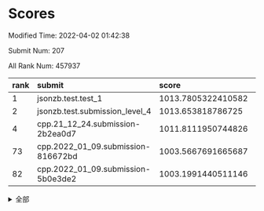 # Scores

Modified Time: 2022-04-02 01:42:38

Submit Num: 207

All Rank Num: 457937

| rank |               submit               |       score        |       sigma        | pk_num |
| :--- | :--------------------------------- | :----------------- | :----------------- | :----- |
| 1    | jsonzb.test.test_1                 | 1013.7805322410582 | 0.8299610558386735 | 8845   |
| 2    | jsonzb.test.submission_level_4     | 1013.653818786725  | 0.8213865346423409 | 8847   |
| 4    | cpp.21_12_24.submission-2b2ea0d7   | 1011.8111950744826 | 0.7788344921885699 | 8847   |
| 73   | cpp.2022_01_09.submission-816672bd | 1003.5667691665687 | 0.7228261737041375 | 8846   |
| 82   | cpp.2022_01_09.submission-5b0e3de2 | 1003.1991440511146 | 0.7173441500138824 | 8852   |


<details>
<summary>全部</summary>

| rank |                 submit                 |       score        |       sigma        | pk_num |
| :--- | :------------------------------------- | :----------------- | :----------------- | :----- |
| 1    | jsonzb.test.test_1                     | 1013.7805322410582 | 0.8299610558386735 | 8845   |
| 2    | jsonzb.test.submission_level_4         | 1013.653818786725  | 0.8213865346423409 | 8847   |
| 3    | gobigger.level_3.submission_level_3_13 | 1011.8760901837868 | 0.7645148043400367 | 8845   |
| 4    | cpp.21_12_24.submission-2b2ea0d7       | 1011.8111950744826 | 0.7788344921885699 | 8847   |
| 5    | gobigger.level_3.submission_level_3_9  | 1011.6716678250347 | 0.7834249253004884 | 8849   |
| 6    | gobigger.level_3.submission_level_3_16 | 1011.2703360380807 | 0.7882120853897481 | 8849   |
| 7    | gobigger.level_3.submission_level_3_26 | 1011.2629277001023 | 0.7759485897542244 | 8848   |
| 8    | gobigger.level_3.submission_level_3_20 | 1010.9981060816195 | 0.7698471503153941 | 8849   |
| 9    | gobigger.level_3.submission_level_3_31 | 1010.9197254610867 | 0.7714782261463942 | 8854   |
| 10   | gobigger.level_3.submission_level_3_48 | 1010.8713850867333 | 0.7580472519644599 | 8850   |
| 11   | gobigger.level_3.submission_level_3_8  | 1010.833023155923  | 0.7744527547029251 | 8849   |
| 12   | gobigger.level_3.submission_level_3_39 | 1010.8177817623983 | 0.7676217780222427 | 8848   |
| 13   | gobigger.level_3.submission_level_3_28 | 1010.8008122682318 | 0.7601778906870076 | 8849   |
| 14   | gobigger.level_3.submission_level_3_25 | 1010.7319621447548 | 0.7539592909311341 | 8847   |
| 15   | gobigger.level_3.submission_level_3_15 | 1010.6793551252607 | 0.7753566577160079 | 8854   |
| 16   | gobigger.level_3.submission_level_3_7  | 1010.6507526462444 | 0.7819375800236708 | 8851   |
| 17   | gobigger.level_3.submission_level_3_10 | 1010.6158157648837 | 0.7396548257202984 | 8851   |
| 18   | gobigger.level_3.submission_level_3_18 | 1010.5939193012114 | 0.7473627829312461 | 8847   |
| 19   | gobigger.level_3.submission_level_3_6  | 1010.5592658310295 | 0.7539543417663879 | 8846   |
| 20   | gobigger.level_3.submission_level_3_45 | 1010.5347706355566 | 0.7435762476954149 | 8857   |
| 21   | gobigger.level_3.submission_level_3_19 | 1010.5322401260212 | 0.7512339936264165 | 8849   |
| 22   | gobigger.level_3.submission_level_3_37 | 1010.5283245719129 | 0.7655201243619533 | 8849   |
| 23   | gobigger.level_3.submission_level_3_35 | 1010.3875447313864 | 0.7544572450199096 | 8849   |
| 24   | gobigger.level_3.submission_level_3_1  | 1010.3368840167415 | 0.7915963933719844 | 8856   |
| 25   | gobigger.level_3.submission_level_3_27 | 1010.3077311386837 | 0.768701873120244  | 8850   |
| 26   | gobigger.level_3.submission_level_3_36 | 1010.2576932765955 | 0.7565094295576007 | 8850   |
| 27   | gobigger.level_3.submission_level_3_49 | 1010.2469948864533 | 0.766878001656371  | 8848   |
| 28   | gobigger.level_3.submission_level_3_0  | 1010.1997903221677 | 0.7763934284785461 | 8846   |
| 29   | gobigger.level_3.submission_level_3_32 | 1010.0698482207142 | 0.7662470155838782 | 8850   |
| 30   | gobigger.level_3.submission_level_3_3  | 1010.0599518103888 | 0.7466761226272858 | 8851   |
| 31   | gobigger.level_3.submission_level_3_34 | 1009.978868829977  | 0.7588966385569592 | 8850   |
| 32   | gobigger.level_3.submission_level_3_29 | 1009.9784686849689 | 0.7488740785017715 | 8850   |
| 33   | gobigger.level_3.submission_level_3_38 | 1009.954104331505  | 0.7490263651319118 | 8844   |
| 34   | gobigger.level_3.submission_level_3_46 | 1009.9312937239121 | 0.7548712052915328 | 8844   |
| 35   | gobigger.level_3.submission_level_3_47 | 1009.9148093847806 | 0.7507870647044862 | 8849   |
| 36   | gobigger.level_3.submission_level_3_2  | 1009.8956351867573 | 0.747028763767688  | 8852   |
| 37   | gobigger.level_3.submission_level_3_40 | 1009.7972864430407 | 0.7368596870303948 | 8851   |
| 38   | gobigger.level_3.submission_level_3_11 | 1009.7855607640729 | 0.7462085125022767 | 8850   |
| 39   | gobigger.level_3.submission_level_3_23 | 1009.7415599224294 | 0.7432939580661184 | 8851   |
| 40   | gobigger.level_3.submission_level_3_21 | 1009.7182104528737 | 0.7533233231299415 | 8853   |
| 41   | gobigger.level_3.submission_level_3_14 | 1009.689931027863  | 0.7513408938311924 | 8857   |
| 42   | gobigger.level_3.submission_level_3_41 | 1009.5529814597479 | 0.7487039182673623 | 8852   |
| 43   | gobigger.level_3.submission_level_3_42 | 1009.4956699519793 | 0.7559588266344076 | 8852   |
| 44   | gobigger.level_3.submission_level_3_12 | 1009.4700204838816 | 0.743340628829905  | 8848   |
| 45   | gobigger.level_3.submission_level_3_24 | 1009.3530784180543 | 0.736752274289905  | 8846   |
| 46   | gobigger.level_3.submission_level_3_5  | 1009.1690756540377 | 0.7578026635161874 | 8846   |
| 47   | gobigger.level_3.submission_level_3_30 | 1009.0912655217157 | 0.7288444392154957 | 8847   |
| 48   | gobigger.level_3.submission_level_3_4  | 1009.0444875684761 | 0.7464964387023523 | 8848   |
| 49   | gobigger.level_3.submission_level_3_22 | 1009.0430617273872 | 0.7526037744752253 | 8850   |
| 50   | gobigger.level_3.submission_level_3_43 | 1008.8544650689105 | 0.7400400019555904 | 8850   |
| 51   | gobigger.level_3.submission_level_3_33 | 1008.6465950759849 | 0.7478625792406667 | 8852   |
| 52   | gobigger.level_3.submission_level_3_44 | 1008.3183251086588 | 0.756462525765435  | 8845   |
| 53   | gobigger.level_3.submission_level_3_17 | 1007.7600677329657 | 0.7263527679988148 | 8850   |
| 54   | gobigger.level_1.submission_level_1_28 | 1004.709155152156  | 0.7200946925349958 | 8855   |
| 55   | gobigger.level_1.submission_level_1_37 | 1004.6182790748578 | 0.7164462197312275 | 8850   |
| 56   | gobigger.level_1.submission_level_1_44 | 1004.5412442961062 | 0.7237191156130407 | 8851   |
| 57   | gobigger.level_1.submission_level_1_0  | 1004.2997215344554 | 0.7348516314817529 | 8846   |
| 58   | gobigger.level_1.submission_level_1_18 | 1004.2244661769299 | 0.722516559020896  | 8846   |
| 59   | gobigger.level_1.submission_level_1_43 | 1004.1093869020971 | 0.7300728509245413 | 8849   |
| 60   | gobigger.level_1.submission_level_1_30 | 1004.1045131714873 | 0.71484063253231   | 8851   |
| 61   | gobigger.level_1.submission_level_1_36 | 1004.0987684431454 | 0.7237916962164023 | 8849   |
| 62   | gobigger.level_1.submission_level_1_20 | 1004.0156125767791 | 0.7072874090992713 | 8851   |
| 63   | gobigger.level_1.submission_level_1_38 | 1003.9504255371747 | 0.7178132835780037 | 8853   |
| 64   | gobigger.level_1.submission_level_1_40 | 1003.939021360772  | 0.716212912480134  | 8848   |
| 65   | gobigger.level_1.submission_level_1_25 | 1003.9356772804523 | 0.7289686247906724 | 8845   |
| 66   | gobigger.level_1.submission_level_1_46 | 1003.8983637052029 | 0.7052625267373669 | 8845   |
| 67   | gobigger.level_1.submission_level_1_34 | 1003.8839948977147 | 0.7210357606263723 | 8848   |
| 68   | gobigger.level_1.submission_level_1_49 | 1003.7936770193811 | 0.721257024862667  | 8853   |
| 69   | gobigger.level_1.submission_level_1_11 | 1003.7374709113934 | 0.7286684605479935 | 8850   |
| 70   | gobigger.level_1.submission_level_1_19 | 1003.6538588959337 | 0.7153181581965403 | 8841   |
| 71   | gobigger.level_1.submission_level_1_23 | 1003.6508723689597 | 0.7097304608271753 | 8850   |
| 72   | gobigger.level_1.submission_level_1_35 | 1003.6284219769421 | 0.7202698636508815 | 8852   |
| 73   | cpp.2022_01_09.submission-816672bd     | 1003.5667691665687 | 0.7228261737041375 | 8846   |
| 74   | gobigger.level_1.submission_level_1_32 | 1003.5133385442848 | 0.7176809151671438 | 8846   |
| 75   | gobigger.level_1.submission_level_1_24 | 1003.4557247733811 | 0.7245098118987292 | 8853   |
| 76   | gobigger.level_1.submission_level_1_21 | 1003.438436524529  | 0.7174887315297827 | 8851   |
| 77   | gobigger.level_1.submission_level_1_26 | 1003.4160813047686 | 0.7137928100093813 | 8853   |
| 78   | gobigger.level_1.submission_level_1_9  | 1003.3875329298772 | 0.7213088844062645 | 8848   |
| 79   | gobigger.level_1.submission_level_1_13 | 1003.3748987046856 | 0.7227721485540305 | 8849   |
| 80   | gobigger.level_1.submission_level_1_41 | 1003.3378142701597 | 0.7123703158589261 | 8856   |
| 81   | gobigger.level_1.submission_level_1_17 | 1003.2467173433699 | 0.7184887198838062 | 8851   |
| 82   | cpp.2022_01_09.submission-5b0e3de2     | 1003.1991440511146 | 0.7173441500138824 | 8852   |
| 83   | gobigger.level_1.submission_level_1_47 | 1003.1897768069015 | 0.7220469874157822 | 8849   |
| 84   | gobigger.level_1.submission_level_1_39 | 1003.1759122134423 | 0.7219712337599028 | 8849   |
| 85   | gobigger.level_1.submission_level_1_31 | 1003.1627329252165 | 0.7134222732891676 | 8846   |
| 86   | gobigger.level_1.submission_level_1_6  | 1003.1532014063407 | 0.7149438973427357 | 8848   |
| 87   | gobigger.level_1.submission_level_1_22 | 1003.139458972316  | 0.7110368592355044 | 8845   |
| 88   | gobigger.level_1.submission_level_1_2  | 1003.1263205745469 | 0.7069125223734037 | 8851   |
| 89   | gobigger.level_1.submission_level_1_33 | 1003.1228577612367 | 0.7099548595980916 | 8844   |
| 90   | gobigger.level_1.submission_level_1_3  | 1003.0810274232493 | 0.7220133597787406 | 8848   |
| 91   | gobigger.level_1.submission_level_1_27 | 1003.0198494152415 | 0.719253115990206  | 8848   |
| 92   | gobigger.level_1.submission_level_1_14 | 1002.9300880425908 | 0.7144998010558434 | 8849   |
| 93   | gobigger.level_1.submission_level_1_10 | 1002.8924024835561 | 0.7151434514375783 | 8845   |
| 94   | gobigger.level_1.submission_level_1_48 | 1002.8221252649138 | 0.7228528461792227 | 8842   |
| 95   | gobigger.level_1.submission_level_1_1  | 1002.7157787661525 | 0.7117327565226855 | 8847   |
| 96   | gobigger.level_1.submission_level_1_15 | 1002.7134431559518 | 0.7170943578891485 | 8848   |
| 97   | gobigger.level_1.submission_level_1_7  | 1002.5801889171846 | 0.7251686432568919 | 8849   |
| 98   | gobigger.level_1.submission_level_1_42 | 1002.4949131414656 | 0.7162294527716582 | 8845   |
| 99   | gobigger.level_1.submission_level_1_5  | 1002.4453215640785 | 0.7216413057675486 | 8853   |
| 100  | gobigger.level_1.submission_level_1_4  | 1002.4374477322588 | 0.7135566093338587 | 8848   |
| 101  | gobigger.level_1.submission_level_1_29 | 1002.357178214907  | 0.7169977094016771 | 8854   |
| 102  | gobigger.level_1.submission_level_1_16 | 1002.2776095457255 | 0.7172966605452926 | 8850   |
| 103  | gobigger.level_1.submission_level_1_12 | 1002.2567851360706 | 0.7165030381678806 | 8849   |
| 104  | gobigger.level_1.submission_level_1_45 | 1002.0982285071714 | 0.7045366961955267 | 8851   |
| 105  | gobigger.level_1.submission_level_1_8  | 1002.0870015850944 | 0.7046648445199698 | 8848   |
| 106  | gobigger.random.submission_random_18   | 997.2828355297875  | 0.7130494809332107 | 8849   |
| 107  | gobigger.random.submission_random_38   | 997.2480594617788  | 0.6949990164493715 | 8850   |
| 108  | gobigger.random.submission_random_42   | 997.2396903239245  | 0.6984520574711617 | 8848   |
| 109  | gobigger.random.submission_random_31   | 997.1375523906376  | 0.7023127934220333 | 8851   |
| 110  | gobigger.random.submission_random_16   | 996.9681344932332  | 0.7067227491277269 | 8851   |
| 111  | gobigger.random.submission_random_35   | 996.9650678825394  | 0.717928511726309  | 8846   |
| 112  | gobigger.random.submission_random_48   | 996.9270053060145  | 0.7023112353770906 | 8848   |
| 113  | gobigger.random.submission_random_17   | 996.7369871160417  | 0.7076155730334523 | 8849   |
| 114  | gobigger.random.submission_random_29   | 996.7221464649938  | 0.7054310926195191 | 8851   |
| 115  | gobigger.random.submission_random_9    | 996.5952730644848  | 0.7203905575334955 | 8849   |
| 116  | gobigger.random.submission_random_30   | 996.5774252858421  | 0.7136230734762059 | 8849   |
| 117  | gobigger.random.submission_random_2    | 996.5341859670655  | 0.7023526035301506 | 8850   |
| 118  | gobigger.random.submission_random_11   | 996.4916919285599  | 0.702742747427962  | 8850   |
| 119  | gobigger.random.submission_random_22   | 996.4545322313497  | 0.711117665344501  | 8846   |
| 120  | gobigger.random.submission_random_28   | 996.4300894260573  | 0.712927352427501  | 8848   |
| 121  | gobigger.random.submission_random_25   | 996.3037445264091  | 0.7136227606349269 | 8852   |
| 122  | gobigger.random.submission_random_45   | 996.2749567598636  | 0.7129584437403276 | 8851   |
| 123  | gobigger.random.submission_random_7    | 996.2511536578036  | 0.7053152613295952 | 8853   |
| 124  | gobigger.random.submission_random_6    | 996.2478170664446  | 0.7173526652853368 | 8851   |
| 125  | gobigger.random.submission_random_47   | 996.1707098732621  | 0.7059487624953191 | 8850   |
| 126  | gobigger.random.submission_random_36   | 996.1649163619325  | 0.7130268502232754 | 8846   |
| 127  | gobigger.random.submission_random_8    | 996.1456574809746  | 0.7137196209127615 | 8847   |
| 128  | gobigger.random.submission_random_40   | 996.1225781240706  | 0.7162169549674339 | 8852   |
| 129  | gobigger.random.submission_random_4    | 996.0969888294538  | 0.7142127661744944 | 8847   |
| 130  | gobigger.random.submission_random_26   | 996.0848497248567  | 0.7233429119120993 | 8850   |
| 131  | gobigger.random.submission_random_39   | 996.0254538027627  | 0.7110234830387259 | 8841   |
| 132  | gobigger.random.submission_random_46   | 996.0062034898845  | 0.712975689400649  | 8847   |
| 133  | gobigger.random.submission_random_32   | 995.9449111970831  | 0.721773200027275  | 8846   |
| 134  | gobigger.random.submission_random_1    | 995.9041563202376  | 0.7296125581450507 | 8854   |
| 135  | gobigger.random.submission_random_44   | 995.7847500959257  | 0.7225361313162252 | 8843   |
| 136  | gobigger.random.submission_random_23   | 995.751027014588   | 0.7134325435937713 | 8851   |
| 137  | gobigger.random.submission_random_20   | 995.7193146296149  | 0.7007546195975902 | 8846   |
| 138  | gobigger.random.submission_random_15   | 995.6928705424542  | 0.713125721221454  | 8850   |
| 139  | gobigger.random.submission_random_49   | 995.5802223042285  | 0.718678155478336  | 8848   |
| 140  | gobigger.random.submission_random_27   | 995.4800457893951  | 0.7233788346240246 | 8845   |
| 141  | gobigger.random.submission_random_21   | 995.4732208716166  | 0.7262085243926752 | 8853   |
| 142  | gobigger.random.submission_random_10   | 995.4470242652816  | 0.7225879552775688 | 8849   |
| 143  | gobigger.random.submission_random_19   | 995.2085754285024  | 0.7255019157771745 | 8853   |
| 144  | gobigger.random.submission_random_5    | 995.1769289208557  | 0.7201309760977179 | 8849   |
| 145  | gobigger.random.submission_random_3    | 995.1243893468118  | 0.7258912444764379 | 8846   |
| 146  | gobigger.random.submission_random_24   | 995.1100745452546  | 0.7175618114508076 | 8852   |
| 147  | gobigger.random.submission_random_37   | 995.0136001132789  | 0.7058942519158307 | 8849   |
| 148  | gobigger.random.submission_random_33   | 995.0066187488148  | 0.6986961701910245 | 8854   |
| 149  | gobigger.random.submission_random_12   | 994.9424400349407  | 0.73918117271738   | 8848   |
| 150  | gobigger.random.submission_random_34   | 994.9212690970184  | 0.7220668210373382 | 8851   |
| 151  | gobigger.random.submission_random_43   | 994.914162476448   | 0.7219535727657285 | 8847   |
| 152  | gobigger.random.submission_random_13   | 994.8734624758914  | 0.7334785823592851 | 8848   |
| 153  | gobigger.random.submission_random_0    | 994.7784267402726  | 0.7190144231516307 | 8850   |
| 154  | gobigger.random.submission_random_41   | 994.7399075396161  | 0.7212804293550995 | 8851   |
| 155  | gobigger.random.submission_random_14   | 994.6005298552346  | 0.7054925374744815 | 8853   |
| 156  | gobigger.level_2.submission_level_2_6  | 993.7279299245298  | 0.7332618105799711 | 8844   |
| 157  | gobigger.level_2.submission_level_2_40 | 993.4227876505181  | 0.7309570769768369 | 8847   |
| 158  | gobigger.level_2.submission_level_2_47 | 993.2856193365609  | 0.7316031640315254 | 8846   |
| 159  | gobigger.level_2.submission_level_2_1  | 993.2582711029102  | 0.7392295454521413 | 8848   |
| 160  | gobigger.level_2.submission_level_2_32 | 993.2200230920228  | 0.7405165869040771 | 8851   |
| 161  | gobigger.level_2.submission_level_2_27 | 993.2067148506362  | 0.7405095459126768 | 8848   |
| 162  | gobigger.level_2.submission_level_2_13 | 993.1657537885206  | 0.737929154580412  | 8847   |
| 163  | gobigger.level_2.submission_level_2_28 | 992.961826855434   | 0.7248062528130179 | 8853   |
| 164  | gobigger.level_2.submission_level_2_10 | 992.9303874943025  | 0.7503373246277838 | 8849   |
| 165  | gobigger.level_2.submission_level_2_31 | 992.8953918563079  | 0.7151388802892367 | 8848   |
| 166  | gobigger.level_2.submission_level_2_5  | 992.877649832437   | 0.7301192644482892 | 8848   |
| 167  | gobigger.level_2.submission_level_2_35 | 992.8517946573498  | 0.7447612976654437 | 8845   |
| 168  | gobigger.level_2.submission_level_2_38 | 992.7209799044342  | 0.7278743845867616 | 8849   |
| 169  | gobigger.level_2.submission_level_2_18 | 992.5566435878598  | 0.7165006574576646 | 8850   |
| 170  | gobigger.level_2.submission_level_2_7  | 992.5467645952318  | 0.739620631701834  | 8853   |
| 171  | gobigger.level_2.submission_level_2_44 | 992.5227998683965  | 0.7352779631960576 | 8845   |
| 172  | gobigger.level_2.submission_level_2_0  | 992.367544217779   | 0.7515102938176882 | 8847   |
| 173  | gobigger.level_2.submission_level_2_43 | 992.3459947323212  | 0.747433168404049  | 8844   |
| 174  | gobigger.level_2.submission_level_2_15 | 992.3190623689972  | 0.7318134028364188 | 8857   |
| 175  | gobigger.level_2.submission_level_2_4  | 992.285441401322   | 0.7704786930225034 | 8849   |
| 176  | gobigger.level_2.submission_level_2_8  | 992.2734920516165  | 0.7268244138740929 | 8847   |
| 177  | gobigger.level_2.submission_level_2_14 | 992.2504492334651  | 0.7462288813560188 | 8844   |
| 178  | gobigger.level_2.submission_level_2_37 | 992.2336891653815  | 0.7284979301412323 | 8851   |
| 179  | gobigger.level_2.submission_level_2_29 | 992.1963198633824  | 0.7387576648511484 | 8847   |
| 180  | gobigger.level_2.submission_level_2_12 | 992.1472254411949  | 0.733573218215384  | 8851   |
| 181  | gobigger.level_2.submission_level_2_24 | 992.1247560016542  | 0.7551189403694207 | 8854   |
| 182  | gobigger.level_2.submission_level_2_11 | 992.0316882735225  | 0.7373734202200968 | 8850   |
| 183  | gobigger.level_2.submission_level_2_19 | 992.0216925056964  | 0.7528514388797302 | 8853   |
| 184  | gobigger.level_2.submission_level_2_39 | 991.9730587578579  | 0.7393148043822212 | 8845   |
| 185  | gobigger.level_2.submission_level_2_25 | 991.9279890557156  | 0.7272639863650865 | 8844   |
| 186  | gobigger.level_2.submission_level_2_42 | 991.9069342942862  | 0.7486317911825365 | 8851   |
| 187  | gobigger.level_2.submission_level_2_46 | 991.901544708185   | 0.7383501352557953 | 8849   |
| 188  | gobigger.level_2.submission_level_2_36 | 991.8868952653255  | 0.7471670711405866 | 8850   |
| 189  | gobigger.level_2.submission_level_2_21 | 991.8570389496746  | 0.7480051030808414 | 8851   |
| 190  | gobigger.level_2.submission_level_2_34 | 991.8265574542289  | 0.7455743010173322 | 8848   |
| 191  | gobigger.level_2.submission_level_2_48 | 991.7817347839194  | 0.7455113890268722 | 8848   |
| 192  | gobigger.level_2.submission_level_2_20 | 991.7782687017315  | 0.743795495980654  | 8849   |
| 193  | gobigger.level_2.submission_level_2_17 | 991.7347423401311  | 0.7495525644687016 | 8851   |
| 194  | gobigger.level_2.submission_level_2_2  | 991.7096817019946  | 0.747009804720969  | 8845   |
| 195  | gobigger.level_2.submission_level_2_23 | 991.6222545060645  | 0.7461191895360648 | 8848   |
| 196  | gobigger.level_2.submission_level_2_16 | 991.4770279267316  | 0.7500594952937277 | 8850   |
| 197  | gobigger.level_2.submission_level_2_30 | 991.356248709485   | 0.7400224093080537 | 8845   |
| 198  | gobigger.level_2.submission_level_2_49 | 991.2289631923242  | 0.7516759569946949 | 8845   |
| 199  | gobigger.level_2.submission_level_2_22 | 991.1343263986442  | 0.7472218173955208 | 8853   |
| 200  | gobigger.level_2.submission_level_2_33 | 991.1159929954609  | 0.7346415663996062 | 8849   |
| 201  | gobigger.level_2.submission_level_2_45 | 991.0487331326767  | 0.737140105563157  | 8848   |
| 202  | gobigger.level_2.submission_level_2_26 | 991.0163699819157  | 0.7721792728454058 | 8847   |
| 203  | gobigger.level_2.submission_level_2_3  | 990.9134390411357  | 0.7369832079927947 | 8851   |
| 204  | gobigger.level_2.submission_level_2_41 | 990.5467266172681  | 0.7372996597585474 | 8845   |
| 205  | gobigger.level_2.submission_level_2_9  | 989.9999868354644  | 0.7686108054390661 | 8854   |
| 206  | gobigger.none.submission_none_0        | 975.7980120390798  | 1.4782896740453564 | 8850   |
| 207  | gobigger.none.submission_none_1        | 974.4340057093241  | 1.7385987223207413 | 8851   |

</details>